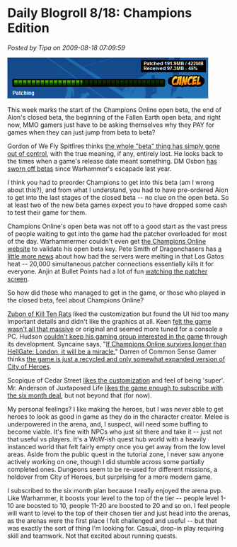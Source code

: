 # Daily Blogroll 8/18: Champions Edition

*Posted by Tipa on 2009-08-18 07:09:59*

![progress](../uploads/2009/08/progress.jpg "progress")

This week marks the start of the Champions Online open beta, the end of Aion's closed beta, the beginning of the Fallen Earth open beta, and right now, MMO gamers just have to be asking themselves why they PAY for games when they can just jump from beta to beta?

Gordon of We Fly Spitfires thinks [the whole "beta" thing has simply gone out of control](http://blog.weflyspitfires.com/2009/08/17/stop-it-with-the-betas/), with the true meaning, if any, entirely lost. He looks back to the times when a game's release date meant something. DM Osbon [has sworn off betas](http://regolith.wordpress.com/2009/08/17/never-trust-a-beta/) since Warhammer's escapade last year. 

I think you had to preorder Champions to get into this beta (am I wrong about this?), and from what I understand, you had to have pre-ordered Aion to get into the last stages of the closed beta -- no clue on the open beta. So at least two of the new beta games expect you to have dropped some cash to test their game for them.

Champions Online's open beta was not off to a good start as the vast press of people waiting to get into the game had the patcher overloaded for most of the day. Warhammermer couldn't even get [the Champions Online website](http://exploringwar.wordpress.com/2009/08/18/champions-online/) to validate his open beta key. Pete Smith of Dragonchasers has [a little more news](http://dragonchasers.com/2009/08/17/champions-online-ob-off-to-a-rough-start/) about how bad the servers were melting in that Los Gatos heat -- 20,000 simultaneous patcher connections essentially kills it for everyone. Anjin at Bullet Points had a lot of fun [watching the patcher screen](http://bulletpointsblog.blogspot.com/2009/08/played-lately-champions-online.html). 

So how did those who managed to get in the game, or those who played in the closed beta, feel about Champions Online? 

[Zubon of Kill Ten Rats](http://www.killtenrats.com/2009/08/18/champions-online-one-night/) liked the customization but found the UI hid too many important details and didn't like the graphics at all. Keen [felt the game wasn't all that massive](http://www.keenandgraev.com/?p=2826) or original and seemed more tuned for a console a PC. Hudson [couldn't keep his gaming group interested in the game](http://hudshideout.com/blog/?p=2412) through its development. Syncaine says, "[If Champions Online survives longer than HellGate: London, it will be a miracle.](http://syncaine.wordpress.com/2009/08/17/champions-online-my-review-eg-style/)" Darren of Common Sense Gamer thinks [the game is just a recycled and only somewhat expanded version of City of Heroes](http://commonsensegamer.com/?p=1443). 

Scopique of Cedar Street [likes the customization](http://www.cedarstreet.net/2009/08/champions-online.html) and feel of being 'super'. Mr. Anderson of Juxtaposed Life [likes the game enough to subscribe with the six month deal](http://www.xenopulse.com/blog/?p=674), but not beyond that (for now). 

My personal feelings? I like making the heroes, but I was never able to get heroes to look as good in game as they do in the character creator. Melee is underpowered in the arena, and, I suspect, will need some buffing to become viable. It's fine with NPCs who just sit there and take it -- just not that useful vs players. It's a WoW-ish quest hub world with a heavily instanced world that felt fairly empty once you get away from the low level areas. Aside from the public quest in the tutorial zone, I never saw anyone actively working on one, though I did stumble across some partially completed ones. Dungeons seem to be re-used for different missions, a holdover from City of Heroes, but surprising for a more modern game.

I subscribed to the six month plan because I really enjoyed the arena pvp. Like Warhammer, it boosts your level to the top of the tier -- people level 1-10 are boosted to 10, people 11-20 are boosted to 20 and so on. I feel people will want to level to the top of their chosen tier and just head into the arenas, as the arenas were the first place I felt challenged and useful -- but that was exactly the sort of thing I'm looking for. Casual, drop-in play requiring skill and teamwork. Not that excited about running quests.

